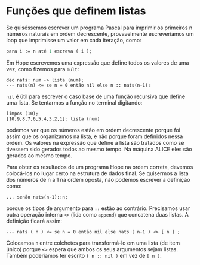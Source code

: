 # Funções que definem listas

Se quiséssemos escrever um programa Pascal para imprimir os primeiros n números naturais em ordem decrescente, provavelmente escreveríamos um loop que imprimisse um valor em cada iteração, como:

```pascal
para i := n até 1 escreva ( i );
```
Em Hope escrevemos uma expressão que define todos os valores de uma vez, como fizemos para `mult`:

```hope
dec nats: num -> lista (num);
--- nats(n) <= se n = 0 então nil else n :: nats(n-1);
```
`nil` é útil para escrever o caso base de uma função recursiva que define uma lista. Se tentarmos a função no terminal digitando:

```hope
limpos (10);
[10,9,8,7,6,5,4,3,2,1]: lista (num)
```
podemos ver que os números estão em ordem decrescente porque foi assim que os organizamos na lista, e não porque foram definidos nessa ordem. Os valores na expressão que define a lista são tratados como se tivessem sido gerados todos ao mesmo tempo. Na máquina ALICE eles são gerados ao mesmo tempo.

Para obter os resultados de um programa Hope na ordem correta, devemos colocá-los no lugar certo na estrutura de dados final. Se quisermos a lista dos números de n a 1 na ordem oposta, não podemos escrever a definição como:

```hope
... senão nats(n-1)::n;
```
porque os tipos de argumento para `::` estão ao contrário. Precisamos usar outra operação interna `<>` (lida como `append`) que concatena duas listas. A definição ficará assim:

```hope
--- nats ( n ) <= se n = 0 então nil else nats ( n-1 ) <> [ n ] ;
```
Colocamos `n` entre colchetes para transformá-lo em uma lista (de item único) porque `<>` espera que ambos os seus argumentos sejam listas. Também poderíamos ter escrito `( n :: nil )` em vez de `[ n ]`.